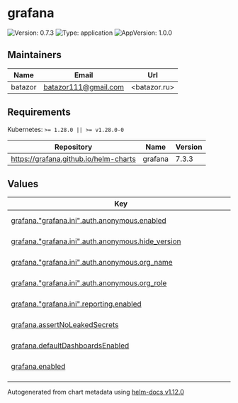 # grafana

![Version: 0.7.3](https://img.shields.io/badge/Version-0.7.3-informational?style=flat-square) ![Type: application](https://img.shields.io/badge/Type-application-informational?style=flat-square) ![AppVersion: 1.0.0](https://img.shields.io/badge/AppVersion-1.0.0-informational?style=flat-square)

## Maintainers

| Name | Email | Url |
| ---- | ------ | --- |
| batazor | <batazor111@gmail.com> | <batazor.ru> |

## Requirements

Kubernetes: `>= 1.28.0 || >= v1.28.0-0`

| Repository | Name | Version |
|------------|------|---------|
| https://grafana.github.io/helm-charts | grafana | 7.3.3 |

## Values

<table height="400px" >
	<thead>
		<th>Key</th>
		<th>Type</th>
		<th>Default</th>
		<th>Description</th>
	</thead>
	<tbody>
		<tr>
			<td id="grafana--"grafana--ini"--auth--anonymous--enabled"><a href="./values.yaml#L123">grafana."grafana.ini".auth.anonymous.enabled</a></td>
			<td>
bool
</td>
			<td>
				<div style="max-width: 300px;">
<pre lang="json">
true
</pre>
</div>
			</td>
			<td></td>
		</tr>
		<tr>
			<td id="grafana--"grafana--ini"--auth--anonymous--hide_version"><a href="./values.yaml#L132">grafana."grafana.ini".auth.anonymous.hide_version</a></td>
			<td>
bool
</td>
			<td>
				<div style="max-width: 300px;">
<pre lang="json">
true
</pre>
</div>
			</td>
			<td></td>
		</tr>
		<tr>
			<td id="grafana--"grafana--ini"--auth--anonymous--org_name"><a href="./values.yaml#L126">grafana."grafana.ini".auth.anonymous.org_name</a></td>
			<td>
string
</td>
			<td>
				<div style="max-width: 300px;">
<pre lang="json">
"Main Org."
</pre>
</div>
			</td>
			<td></td>
		</tr>
		<tr>
			<td id="grafana--"grafana--ini"--auth--anonymous--org_role"><a href="./values.yaml#L129">grafana."grafana.ini".auth.anonymous.org_role</a></td>
			<td>
string
</td>
			<td>
				<div style="max-width: 300px;">
<pre lang="json">
"Viewer"
</pre>
</div>
			</td>
			<td></td>
		</tr>
		<tr>
			<td id="grafana--"grafana--ini"--reporting--enabled"><a href="./values.yaml#L119">grafana."grafana.ini".reporting.enabled</a></td>
			<td>
bool
</td>
			<td>
				<div style="max-width: 300px;">
<pre lang="json">
true
</pre>
</div>
			</td>
			<td></td>
		</tr>
		<tr>
			<td id="grafana--assertNoLeakedSecrets"><a href="./values.yaml#L11">grafana.assertNoLeakedSecrets</a></td>
			<td>
bool
</td>
			<td>
				<div style="max-width: 300px;">
<pre lang="json">
false
</pre>
</div>
			</td>
			<td></td>
		</tr>
		<tr>
			<td id="grafana--defaultDashboardsEnabled"><a href="./values.yaml#L15">grafana.defaultDashboardsEnabled</a></td>
			<td>
bool
</td>
			<td>
				<div style="max-width: 300px;">
<pre lang="json">
true
</pre>
</div>
			</td>
			<td></td>
		</tr>
		<tr>
			<td id="grafana--enabled"><a href="./values.yaml#L7">grafana.enabled</a></td>
			<td>
bool
</td>
			<td>
				<div style="max-width: 300px;">
<pre lang="json">
true
</pre>
</div>
			</td>
			<td></td>
		</tr>
		<tr>
			<td id="grafana--imageRenderer--enabled"><a href="./values.yaml#L44">grafana.imageRenderer.enabled</a></td>
			<td>
bool
</td>
			<td>
				<div style="max-width: 300px;">
<pre lang="json">
true
</pre>
</div>
			</td>
			<td></td>
		</tr>
		<tr>
			<td id="grafana--imageRenderer--resources--limits--cpu"><a href="./values.yaml#L61">grafana.imageRenderer.resources.limits.cpu</a></td>
			<td>
string
</td>
			<td>
				<div style="max-width: 300px;">
<pre lang="json">
"300m"
</pre>
</div>
			</td>
			<td></td>
		</tr>
		<tr>
			<td id="grafana--imageRenderer--resources--limits--memory"><a href="./values.yaml#L62">grafana.imageRenderer.resources.limits.memory</a></td>
			<td>
string
</td>
			<td>
				<div style="max-width: 300px;">
<pre lang="json">
"256Mi"
</pre>
</div>
			</td>
			<td></td>
		</tr>
		<tr>
			<td id="grafana--imageRenderer--resources--requests--cpu"><a href="./values.yaml#L64">grafana.imageRenderer.resources.requests.cpu</a></td>
			<td>
string
</td>
			<td>
				<div style="max-width: 300px;">
<pre lang="json">
"25m"
</pre>
</div>
			</td>
			<td></td>
		</tr>
		<tr>
			<td id="grafana--imageRenderer--resources--requests--memory"><a href="./values.yaml#L65">grafana.imageRenderer.resources.requests.memory</a></td>
			<td>
string
</td>
			<td>
				<div style="max-width: 300px;">
<pre lang="json">
"64Mi"
</pre>
</div>
			</td>
			<td></td>
		</tr>
		<tr>
			<td id="grafana--imageRenderer--revisionHistoryLimit"><a href="./values.yaml#L46">grafana.imageRenderer.revisionHistoryLimit</a></td>
			<td>
int
</td>
			<td>
				<div style="max-width: 300px;">
<pre lang="json">
2
</pre>
</div>
			</td>
			<td></td>
		</tr>
		<tr>
			<td id="grafana--imageRenderer--securityContext--fsGroup"><a href="./values.yaml#L52">grafana.imageRenderer.securityContext.fsGroup</a></td>
			<td>
int
</td>
			<td>
				<div style="max-width: 300px;">
<pre lang="json">
472
</pre>
</div>
			</td>
			<td></td>
		</tr>
		<tr>
			<td id="grafana--imageRenderer--securityContext--runAsGroup"><a href="./values.yaml#L51">grafana.imageRenderer.securityContext.runAsGroup</a></td>
			<td>
int
</td>
			<td>
				<div style="max-width: 300px;">
<pre lang="json">
472
</pre>
</div>
			</td>
			<td></td>
		</tr>
		<tr>
			<td id="grafana--imageRenderer--securityContext--runAsNonRoot"><a href="./values.yaml#L49">grafana.imageRenderer.securityContext.runAsNonRoot</a></td>
			<td>
bool
</td>
			<td>
				<div style="max-width: 300px;">
<pre lang="json">
true
</pre>
</div>
			</td>
			<td></td>
		</tr>
		<tr>
			<td id="grafana--imageRenderer--securityContext--runAsUser"><a href="./values.yaml#L50">grafana.imageRenderer.securityContext.runAsUser</a></td>
			<td>
int
</td>
			<td>
				<div style="max-width: 300px;">
<pre lang="json">
472
</pre>
</div>
			</td>
			<td></td>
		</tr>
		<tr>
			<td id="grafana--imageRenderer--serviceMonitor--enabled"><a href="./values.yaml#L55">grafana.imageRenderer.serviceMonitor.enabled</a></td>
			<td>
bool
</td>
			<td>
				<div style="max-width: 300px;">
<pre lang="json">
true
</pre>
</div>
			</td>
			<td></td>
		</tr>
		<tr>
			<td id="grafana--imageRenderer--serviceMonitor--interval"><a href="./values.yaml#L57">grafana.imageRenderer.serviceMonitor.interval</a></td>
			<td>
string
</td>
			<td>
				<div style="max-width: 300px;">
<pre lang="json">
"1m"
</pre>
</div>
			</td>
			<td></td>
		</tr>
		<tr>
			<td id="grafana--imageRenderer--serviceMonitor--selfMonitor"><a href="./values.yaml#L56">grafana.imageRenderer.serviceMonitor.selfMonitor</a></td>
			<td>
bool
</td>
			<td>
				<div style="max-width: 300px;">
<pre lang="json">
true
</pre>
</div>
			</td>
			<td></td>
		</tr>
		<tr>
			<td id="grafana--ingress--annotations--"cert-manager--io/cluster-issuer""><a href="./values.yaml#L71">grafana.ingress.annotations."cert-manager.io/cluster-issuer"</a></td>
			<td>
string
</td>
			<td>
				<div style="max-width: 300px;">
<pre lang="json">
"cert-manager-production"
</pre>
</div>
			</td>
			<td></td>
		</tr>
		<tr>
			<td id="grafana--ingress--annotations--"nginx--ingress--kubernetes--io/enable-opentelemetry""><a href="./values.yaml#L73">grafana.ingress.annotations."nginx.ingress.kubernetes.io/enable-opentelemetry"</a></td>
			<td>
string
</td>
			<td>
				<div style="max-width: 300px;">
<pre lang="json">
"true"
</pre>
</div>
			</td>
			<td></td>
		</tr>
		<tr>
			<td id="grafana--ingress--annotations--"nginx--ingress--kubernetes--io/enable-owasp-core-rules""><a href="./values.yaml#L72">grafana.ingress.annotations."nginx.ingress.kubernetes.io/enable-owasp-core-rules"</a></td>
			<td>
string
</td>
			<td>
				<div style="max-width: 300px;">
<pre lang="json">
"true"
</pre>
</div>
			</td>
			<td></td>
		</tr>
		<tr>
			<td id="grafana--ingress--enabled"><a href="./values.yaml#L68">grafana.ingress.enabled</a></td>
			<td>
bool
</td>
			<td>
				<div style="max-width: 300px;">
<pre lang="json">
true
</pre>
</div>
			</td>
			<td></td>
		</tr>
		<tr>
			<td id="grafana--ingress--hosts[0]"><a href="./values.yaml#L76">grafana.ingress.hosts[0]</a></td>
			<td>
string
</td>
			<td>
				<div style="max-width: 300px;">
<pre lang="json">
"grafana.shortlink.best"
</pre>
</div>
			</td>
			<td></td>
		</tr>
		<tr>
			<td id="grafana--ingress--path"><a href="./values.yaml#L78">grafana.ingress.path</a></td>
			<td>
string
</td>
			<td>
				<div style="max-width: 300px;">
<pre lang="json">
"/"
</pre>
</div>
			</td>
			<td></td>
		</tr>
		<tr>
			<td id="grafana--ingress--tls[0]--hosts[0]"><a href="./values.yaml#L83">grafana.ingress.tls[0].hosts[0]</a></td>
			<td>
string
</td>
			<td>
				<div style="max-width: 300px;">
<pre lang="json">
"grafana.shortlink.best"
</pre>
</div>
			</td>
			<td></td>
		</tr>
		<tr>
			<td id="grafana--ingress--tls[0]--secretName"><a href="./values.yaml#L81">grafana.ingress.tls[0].secretName</a></td>
			<td>
string
</td>
			<td>
				<div style="max-width: 300px;">
<pre lang="json">
"grafana-ingress-tls"
</pre>
</div>
			</td>
			<td></td>
		</tr>
		<tr>
			<td id="grafana--namespaceOverride"><a href="./values.yaml#L8">grafana.namespaceOverride</a></td>
			<td>
string
</td>
			<td>
				<div style="max-width: 300px;">
<pre lang="json">
""
</pre>
</div>
			</td>
			<td></td>
		</tr>
		<tr>
			<td id="grafana--persistence--enabled"><a href="./values.yaml#L28">grafana.persistence.enabled</a></td>
			<td>
bool
</td>
			<td>
				<div style="max-width: 300px;">
<pre lang="json">
true
</pre>
</div>
			</td>
			<td></td>
		</tr>
		<tr>
			<td id="grafana--persistence--inMemory--enabled"><a href="./values.yaml#L31">grafana.persistence.inMemory.enabled</a></td>
			<td>
bool
</td>
			<td>
				<div style="max-width: 300px;">
<pre lang="json">
true
</pre>
</div>
			</td>
			<td></td>
		</tr>
		<tr>
			<td id="grafana--persistence--storageClassName"><a href="./values.yaml#L29">grafana.persistence.storageClassName</a></td>
			<td>
string
</td>
			<td>
				<div style="max-width: 300px;">
<pre lang="json">
"local-path"
</pre>
</div>
			</td>
			<td></td>
		</tr>
		<tr>
			<td id="grafana--plugins[0]"><a href="./values.yaml#L112">grafana.plugins[0]</a></td>
			<td>
string
</td>
			<td>
				<div style="max-width: 300px;">
<pre lang="json">
"grafana-polystat-panel"
</pre>
</div>
			</td>
			<td></td>
		</tr>
		<tr>
			<td id="grafana--plugins[1]"><a href="./values.yaml#L113">grafana.plugins[1]</a></td>
			<td>
string
</td>
			<td>
				<div style="max-width: 300px;">
<pre lang="json">
"grafana-oncall-app"
</pre>
</div>
			</td>
			<td></td>
		</tr>
		<tr>
			<td id="grafana--plugins[2]"><a href="./values.yaml#L114">grafana.plugins[2]</a></td>
			<td>
string
</td>
			<td>
				<div style="max-width: 300px;">
<pre lang="json">
"cloudflare-app"
</pre>
</div>
			</td>
			<td></td>
		</tr>
		<tr>
			<td id="grafana--plugins[3]"><a href="./values.yaml#L115">grafana.plugins[3]</a></td>
			<td>
string
</td>
			<td>
				<div style="max-width: 300px;">
<pre lang="json">
"hamedkarbasi93-kafka-datasource"
</pre>
</div>
			</td>
			<td></td>
		</tr>
		<tr>
			<td id="grafana--resources--limits--cpu"><a href="./values.yaml#L21">grafana.resources.limits.cpu</a></td>
			<td>
string
</td>
			<td>
				<div style="max-width: 300px;">
<pre lang="json">
"300m"
</pre>
</div>
			</td>
			<td></td>
		</tr>
		<tr>
			<td id="grafana--resources--limits--memory"><a href="./values.yaml#L22">grafana.resources.limits.memory</a></td>
			<td>
string
</td>
			<td>
				<div style="max-width: 300px;">
<pre lang="json">
"256Mi"
</pre>
</div>
			</td>
			<td></td>
		</tr>
		<tr>
			<td id="grafana--resources--requests--cpu"><a href="./values.yaml#L24">grafana.resources.requests.cpu</a></td>
			<td>
string
</td>
			<td>
				<div style="max-width: 300px;">
<pre lang="json">
"100m"
</pre>
</div>
			</td>
			<td></td>
		</tr>
		<tr>
			<td id="grafana--resources--requests--memory"><a href="./values.yaml#L25">grafana.resources.requests.memory</a></td>
			<td>
string
</td>
			<td>
				<div style="max-width: 300px;">
<pre lang="json">
"128Mi"
</pre>
</div>
			</td>
			<td></td>
		</tr>
		<tr>
			<td id="grafana--revisionHistoryLimit"><a href="./values.yaml#L33">grafana.revisionHistoryLimit</a></td>
			<td>
int
</td>
			<td>
				<div style="max-width: 300px;">
<pre lang="json">
2
</pre>
</div>
			</td>
			<td></td>
		</tr>
		<tr>
			<td id="grafana--serviceMonitor--enabled"><a href="./values.yaml#L36">grafana.serviceMonitor.enabled</a></td>
			<td>
bool
</td>
			<td>
				<div style="max-width: 300px;">
<pre lang="json">
true
</pre>
</div>
			</td>
			<td></td>
		</tr>
		<tr>
			<td id="grafana--serviceMonitor--interval"><a href="./values.yaml#L38">grafana.serviceMonitor.interval</a></td>
			<td>
string
</td>
			<td>
				<div style="max-width: 300px;">
<pre lang="json">
"1m"
</pre>
</div>
			</td>
			<td></td>
		</tr>
		<tr>
			<td id="grafana--serviceMonitor--labels--release"><a href="./values.yaml#L41">grafana.serviceMonitor.labels.release</a></td>
			<td>
string
</td>
			<td>
				<div style="max-width: 300px;">
<pre lang="json">
"prometheus-operator"
</pre>
</div>
			</td>
			<td></td>
		</tr>
		<tr>
			<td id="grafana--serviceMonitor--selfMonitor"><a href="./values.yaml#L37">grafana.serviceMonitor.selfMonitor</a></td>
			<td>
bool
</td>
			<td>
				<div style="max-width: 300px;">
<pre lang="json">
true
</pre>
</div>
			</td>
			<td></td>
		</tr>
		<tr>
			<td id="grafana--sidecar--alerts--enabled"><a href="./values.yaml#L89">grafana.sidecar.alerts.enabled</a></td>
			<td>
bool
</td>
			<td>
				<div style="max-width: 300px;">
<pre lang="json">
true
</pre>
</div>
			</td>
			<td></td>
		</tr>
		<tr>
			<td id="grafana--sidecar--alerts--searchNamespace"><a href="./values.yaml#L90">grafana.sidecar.alerts.searchNamespace</a></td>
			<td>
string
</td>
			<td>
				<div style="max-width: 300px;">
<pre lang="json">
"ALL"
</pre>
</div>
			</td>
			<td></td>
		</tr>
		<tr>
			<td id="grafana--sidecar--dashboards--defaultFolderName"><a href="./values.yaml#L93">grafana.sidecar.dashboards.defaultFolderName</a></td>
			<td>
string
</td>
			<td>
				<div style="max-width: 300px;">
<pre lang="json">
"General"
</pre>
</div>
			</td>
			<td></td>
		</tr>
		<tr>
			<td id="grafana--sidecar--dashboards--enabled"><a href="./values.yaml#L92">grafana.sidecar.dashboards.enabled</a></td>
			<td>
bool
</td>
			<td>
				<div style="max-width: 300px;">
<pre lang="json">
true
</pre>
</div>
			</td>
			<td></td>
		</tr>
		<tr>
			<td id="grafana--sidecar--dashboards--folder"><a href="./values.yaml#L95">grafana.sidecar.dashboards.folder</a></td>
			<td>
string
</td>
			<td>
				<div style="max-width: 300px;">
<pre lang="json">
"/tmp/dashboards"
</pre>
</div>
			</td>
			<td></td>
		</tr>
		<tr>
			<td id="grafana--sidecar--dashboards--folderAnnotation"><a href="./values.yaml#L96">grafana.sidecar.dashboards.folderAnnotation</a></td>
			<td>
string
</td>
			<td>
				<div style="max-width: 300px;">
<pre lang="json">
"grafana_dashboard_folder"
</pre>
</div>
			</td>
			<td></td>
		</tr>
		<tr>
			<td id="grafana--sidecar--dashboards--provider--foldersFromFilesStructure"><a href="./values.yaml#L98">grafana.sidecar.dashboards.provider.foldersFromFilesStructure</a></td>
			<td>
bool
</td>
			<td>
				<div style="max-width: 300px;">
<pre lang="json">
true
</pre>
</div>
			</td>
			<td></td>
		</tr>
		<tr>
			<td id="grafana--sidecar--dashboards--searchNamespace"><a href="./values.yaml#L94">grafana.sidecar.dashboards.searchNamespace</a></td>
			<td>
string
</td>
			<td>
				<div style="max-width: 300px;">
<pre lang="json">
"ALL"
</pre>
</div>
			</td>
			<td></td>
		</tr>
		<tr>
			<td id="grafana--sidecar--datasources--enabled"><a href="./values.yaml#L100">grafana.sidecar.datasources.enabled</a></td>
			<td>
bool
</td>
			<td>
				<div style="max-width: 300px;">
<pre lang="json">
true
</pre>
</div>
			</td>
			<td></td>
		</tr>
		<tr>
			<td id="grafana--sidecar--datasources--searchNamespace"><a href="./values.yaml#L101">grafana.sidecar.datasources.searchNamespace</a></td>
			<td>
string
</td>
			<td>
				<div style="max-width: 300px;">
<pre lang="json">
"ALL"
</pre>
</div>
			</td>
			<td></td>
		</tr>
		<tr>
			<td id="grafana--sidecar--image--tag"><a href="./values.yaml#L87">grafana.sidecar.image.tag</a></td>
			<td>
string
</td>
			<td>
				<div style="max-width: 300px;">
<pre lang="json">
"1.25.3"
</pre>
</div>
			</td>
			<td></td>
		</tr>
		<tr>
			<td id="grafana--sidecar--notifiers--enabled"><a href="./values.yaml#L108">grafana.sidecar.notifiers.enabled</a></td>
			<td>
bool
</td>
			<td>
				<div style="max-width: 300px;">
<pre lang="json">
true
</pre>
</div>
			</td>
			<td></td>
		</tr>
		<tr>
			<td id="grafana--sidecar--notifiers--searchNamespace"><a href="./values.yaml#L109">grafana.sidecar.notifiers.searchNamespace</a></td>
			<td>
string
</td>
			<td>
				<div style="max-width: 300px;">
<pre lang="json">
"ALL"
</pre>
</div>
			</td>
			<td></td>
		</tr>
		<tr>
			<td id="grafana--sidecar--plugins--enabled"><a href="./values.yaml#L103">grafana.sidecar.plugins.enabled</a></td>
			<td>
bool
</td>
			<td>
				<div style="max-width: 300px;">
<pre lang="json">
true
</pre>
</div>
			</td>
			<td></td>
		</tr>
		<tr>
			<td id="grafana--sidecar--plugins--initPlugins"><a href="./values.yaml#L106">grafana.sidecar.plugins.initPlugins</a></td>
			<td>
bool
</td>
			<td>
				<div style="max-width: 300px;">
<pre lang="json">
true
</pre>
</div>
			</td>
			<td></td>
		</tr>
		<tr>
			<td id="grafana--sidecar--plugins--searchNamespace"><a href="./values.yaml#L104">grafana.sidecar.plugins.searchNamespace</a></td>
			<td>
string
</td>
			<td>
				<div style="max-width: 300px;">
<pre lang="json">
"ALL"
</pre>
</div>
			</td>
			<td></td>
		</tr>
		<tr>
			<td id="grafana--sidecar--plugins--skipReload"><a href="./values.yaml#L105">grafana.sidecar.plugins.skipReload</a></td>
			<td>
bool
</td>
			<td>
				<div style="max-width: 300px;">
<pre lang="json">
true
</pre>
</div>
			</td>
			<td></td>
		</tr>
	</tbody>
</table>

----------------------------------------------
Autogenerated from chart metadata using [helm-docs v1.12.0](https://github.com/norwoodj/helm-docs/releases/v1.12.0)
